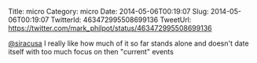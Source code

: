 Title: micro
Category: micro
Date: 2014-05-06T00:19:07
Slug: 2014-05-06T00:19:07
TwitterId: 463472995508699136
TweetUrl: https://twitter.com/mark_philpot/status/463472995508699136

[@siracusa](https://twitter.com/siracusa) I really like how much of it so far stands alone and doesn't date itself with too much focus on then "current" events